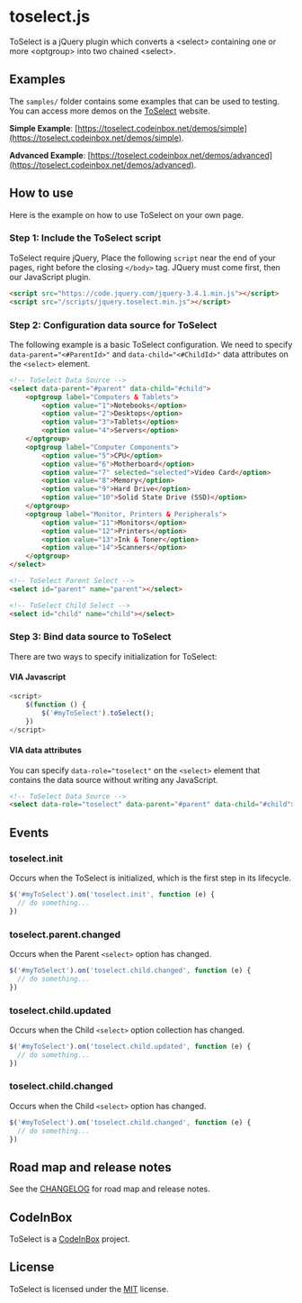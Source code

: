 # toselect.js
ToSelect is a jQuery plugin which converts a &#60;select&#62; containing one or more &#60;optgroup&#62; into two chained &#60;select&#62;. 

## Examples
The `samples/` folder contains some examples that can be used to testing. You can access more demos on the [ToSelect](https://toselect.codeinbox.net) website.

**Simple Example**: 
[https://toselect.codeinbox.net/demos/simple](https://toselect.codeinbox.net/demos/simple). 

**Advanced Example**: 
[https://toselect.codeinbox.net/demos/advanced](https://toselect.codeinbox.net/demos/advanced). 

## How to use
Here is the example on how to use ToSelect on your own page.
### Step 1: Include the ToSelect script
ToSelect require jQuery, Place the following `script` near the end of your pages, right before the closing `</body>` tag. JQuery must come first, then our JavaScript plugin.
```HTML
<script src="https://code.jquery.com/jquery-3.4.1.min.js"></script>
<script src="/scripts/jquery.toselect.min.js"></script>
```
### Step 2: Configuration data source for ToSelect
The following example is a basic ToSelect configuration. We need to specify `data-parent="<#ParentId>"` and `data-child="<#ChildId>"` data attributes on the `<select>` element.
```HTML
<!-- ToSelect Data Source -->
<select data-parent="#parent" data-child="#child">
    <optgroup label="Computers & Tablets">
        <option value="1">Notebooks</option>
        <option value="2">Desktops</option>
        <option value="3">Tablets</option>
        <option value="4">Servers</option>
    </optgroup>
    <optgroup label="Computer Components">
        <option value="5">CPU</option>
        <option value="6">Motherboard</option>
        <option value="7" selected="selected">Video Card</option>
        <option value="8">Memory</option>
        <option value="9">Hard Drive</option>
        <option value="10">Solid State Drive (SSD)</option>
    </optgroup>
    <optgroup label="Monitor, Printers & Peripherals">
        <option value="11">Monitors</option>
        <option value="12">Printers</option>
        <option value="13">Ink & Toner</option>
        <option value="14">Scanners</option>
    </optgroup>
</select>

<!-- ToSelect Parent Select -->
<select id="parent" name="parent"></select>

<!-- ToSelect Child Select -->
<select id="child" name="child"></select>
```
### Step 3: Bind data source to ToSelect
There are two ways to specify initialization for ToSelect:
#### VIA Javascript
```JavaScript
<script>
    $(function () {
        $('#myToSelect').toSelect();
    })
</script>
```
#### VIA data attributes
You can specify `data-role="toselect"` on the `<select>` element that contains the data source without writing any JavaScript.
```HTML
<!-- ToSelect Data Source -->
<select data-role="toselect" data-parent="#parent" data-child="#child">...</select>
```

## Events
### toselect.init
Occurs when the ToSelect is initialized, which is the first step in its lifecycle.
```JavaScript
$('#myToSelect').on('toselect.init', function (e) {
  // do something...
})
```
### toselect.parent.changed
Occurs when the Parent `<select>` option has changed.
```JavaScript
$('#myToSelect').on('toselect.child.changed', function (e) {
  // do something...
})
```
### toselect.child.updated
Occurs when the Child `<select>` option collection has changed.
```JavaScript
$('#myToSelect').on('toselect.child.updated', function (e) {
  // do something...
})
```
### toselect.child.changed
Occurs when the Child `<select>` option has changed.
```JavaScript
$('#myToSelect').on('toselect.child.changed', function (e) {
  // do something...
})
```

## Road map and release notes
See the [CHANGELOG](CHANGELOG.md) for road map and release notes.

## CodeInBox
ToSelect is a [CodeInBox](https://www.codeinbox.net) project.

## License
ToSelect is licensed under the [MIT](LICENSE) license.
